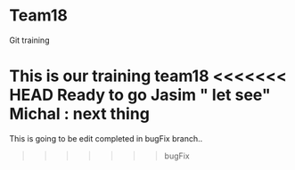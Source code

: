 # Team18
Git training

This is our training team18
<<<<<<< HEAD
Ready to go
Jasim " let see"
Michal : next thing
=======

This is going to be edit completed in bugFix branch..
>>>>>>> bugFix
